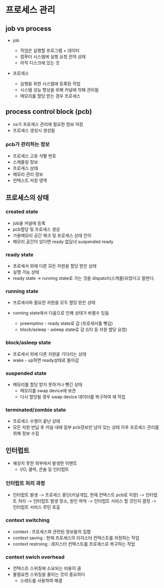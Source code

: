 # 프로세스 관리

## job vs process
- job
	- 작업은 실행할 프로그램 + 데이터
	- 컴푸터 시스템에 실행 요청 전의 상태
	- 아직 디스크에 있는 것

- 프로세스
  - 실행을 위한 시스템에 등록된 작업
  - 시스템 성능 향상을 위해 커널에 의해 관리됨
  - 메모리를 할당 받는 경우 프로세스

## process control block (pcb)

- os가 프로세스 관리에 필요한 정보 저장
- 프로세스 생성시 생성됨

### pcb가 관리하는 정보

- 프로세스 고유 식별 번호
- 스케줄링 정보
- 프로세스 상태
- 메모리 관리 정보
- 컨텍스트 저장 영역

## 프로세스의 상태

### created state

- job을 커널에 등록
- pcb할당 및 프로세스 생성
- 가용메모리 공간 체크 및 프로세스 상태 전이
- 메모리 공간이 있다면 ready 없담녀 suspended ready

### ready state

- 프로세서 외에 다른 모든 자원을 할당 받은 상태
- 실행 가능 상태
- ready state -> running state로 가는 것을 dispatch(스캐줄)되었다고 말한다.

### running state

- 프로세서와 필요한 자원을 모두 할당 받은 상태

- running state에서 다음으로 인해 상태가 바뀔수 있음
  - preemptino - ready state로 감 (프로세서를 뺏김)
  - block/asleep - asleep state로 감 (I/O 등 자원 할당 요청)

### block/asleep state

- 프로세서 외에 다른 자원을 기다리는 상태
- wake - up하면 ready상태로 돌아감

### suspended state

- 메모리를 할당 받지 못하거나 뺏긴 상태 
  - 메모리를 swap device에 보관
  - 다시 할당될 경우 swap device 데이터를 복구하여 재 작업

### terminated/zombie state

- 프로세스 수행이 끝난 상태
- 모든 자원 반납 후 커널 내에 일부 pcb정보만 남아 있는 상태 이후 프로세스 관리를 위해 정보 수집

## 인터럽트

- 예상치 못한 외부에서 발생한 이벤트
  - I/O, 클럭, 콘솔 등 인터럽트

### 인터럽트 처리 과정

- 인터럽트 발생 -> 프로세스 중단(커널개입, 현재 컨텍스트 pcb로 저장) -> 인터럽트 처리 -> 인터럽트 발생 장소, 원인 파악 -> 인터럽트 서비스 할 것인지 결정 -> 인터럽트 서비스 루틴 호출

### context switching

- context : 프로세스와 관련된 정보들의 집합
- context saving :  현재 프로세스의 리지스터 컨텍스트를 저장하는 작업
- context restroing : 레지스터 컨텍스트를 프로세스로 복구하는 작업

### context swich overhead

- 컨텍스트 스위칭에 소요되는 비용이 큼
- 불필요한 스위칭을 줄이는 것이 중요하다
  - 스레드를 사용하여 해결

